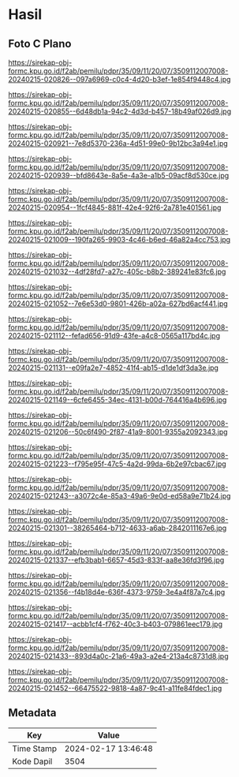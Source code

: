 # Hasil

## Foto C Plano

https://sirekap-obj-formc.kpu.go.id/f2ab/pemilu/pdpr/35/09/11/20/07/3509112007008-20240215-020826--097a6969-c0c4-4d20-b3ef-1e854f9448c4.jpg

https://sirekap-obj-formc.kpu.go.id/f2ab/pemilu/pdpr/35/09/11/20/07/3509112007008-20240215-020855--6d48db1a-94c2-4d3d-b457-18b49af026d9.jpg

https://sirekap-obj-formc.kpu.go.id/f2ab/pemilu/pdpr/35/09/11/20/07/3509112007008-20240215-020921--7e8d5370-236a-4d51-99e0-9b12bc3a94e1.jpg

https://sirekap-obj-formc.kpu.go.id/f2ab/pemilu/pdpr/35/09/11/20/07/3509112007008-20240215-020939--bfd8643e-8a5e-4a3e-a1b5-09acf8d530ce.jpg

https://sirekap-obj-formc.kpu.go.id/f2ab/pemilu/pdpr/35/09/11/20/07/3509112007008-20240215-020954--1fcf4845-881f-42e4-92f6-2a781e401561.jpg

https://sirekap-obj-formc.kpu.go.id/f2ab/pemilu/pdpr/35/09/11/20/07/3509112007008-20240215-021009--190fa265-9903-4c46-b6ed-46a82a4cc753.jpg

https://sirekap-obj-formc.kpu.go.id/f2ab/pemilu/pdpr/35/09/11/20/07/3509112007008-20240215-021032--4df28fd7-a27c-405c-b8b2-389241e83fc6.jpg

https://sirekap-obj-formc.kpu.go.id/f2ab/pemilu/pdpr/35/09/11/20/07/3509112007008-20240215-021052--7e6e53d0-9801-426b-a02a-627bd6acf441.jpg

https://sirekap-obj-formc.kpu.go.id/f2ab/pemilu/pdpr/35/09/11/20/07/3509112007008-20240215-021112--fefad656-91d9-43fe-a4c8-0565a117bd4c.jpg

https://sirekap-obj-formc.kpu.go.id/f2ab/pemilu/pdpr/35/09/11/20/07/3509112007008-20240215-021131--e09fa2e7-4852-41f4-ab15-d1de1df3da3e.jpg

https://sirekap-obj-formc.kpu.go.id/f2ab/pemilu/pdpr/35/09/11/20/07/3509112007008-20240215-021149--6cfe6455-34ec-4131-b00d-764416a4b696.jpg

https://sirekap-obj-formc.kpu.go.id/f2ab/pemilu/pdpr/35/09/11/20/07/3509112007008-20240215-021206--50c6f490-2f87-41a9-8001-9355a2092343.jpg

https://sirekap-obj-formc.kpu.go.id/f2ab/pemilu/pdpr/35/09/11/20/07/3509112007008-20240215-021223--f795e95f-47c5-4a2d-99da-6b2e97cbac67.jpg

https://sirekap-obj-formc.kpu.go.id/f2ab/pemilu/pdpr/35/09/11/20/07/3509112007008-20240215-021243--a3072c4e-85a3-49a6-9e0d-ed58a9e71b24.jpg

https://sirekap-obj-formc.kpu.go.id/f2ab/pemilu/pdpr/35/09/11/20/07/3509112007008-20240215-021301--38265464-b712-4633-a6ab-2842011167e6.jpg

https://sirekap-obj-formc.kpu.go.id/f2ab/pemilu/pdpr/35/09/11/20/07/3509112007008-20240215-021337--efb3bab1-6657-45d3-833f-aa8e36fd3f96.jpg

https://sirekap-obj-formc.kpu.go.id/f2ab/pemilu/pdpr/35/09/11/20/07/3509112007008-20240215-021356--f4b18d4e-636f-4373-9759-3e4a4f87a7c4.jpg

https://sirekap-obj-formc.kpu.go.id/f2ab/pemilu/pdpr/35/09/11/20/07/3509112007008-20240215-021417--acbb1cf4-f762-40c3-b403-079861eec179.jpg

https://sirekap-obj-formc.kpu.go.id/f2ab/pemilu/pdpr/35/09/11/20/07/3509112007008-20240215-021433--893d4a0c-21a6-49a3-a2e4-213a4c8731d8.jpg

https://sirekap-obj-formc.kpu.go.id/f2ab/pemilu/pdpr/35/09/11/20/07/3509112007008-20240215-021452--66475522-9818-4a87-9c41-a11fe84fdec1.jpg


## Metadata

| Key        | Value               |
| ---------- | ------------------- |
| Time Stamp | 2024-02-17 13:46:48 |
| Kode Dapil | 3504                |



